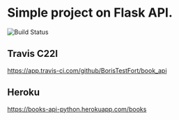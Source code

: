 # Simple project on Flask API.
![Build Status](https://travis-ci.com/BorisTestFort/book_api.svg?branch=main)
## Travis C22I
https://app.travis-ci.com/github/BorisTestFort/book_api
## Heroku
https://books-api-python.herokuapp.com/books
